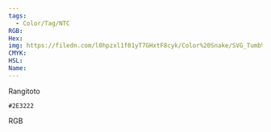 ```yaml
---
tags:
  - Color/Tag/NTC
RGB:
Hex:
img: https://filedn.com/l0hpzxl1f01yT7GHxtF8cyk/Color%20Snake/SVG_Tumb%20Mass%20No%20Name/2E3222.svg
CMYK:
HSL:
Name:
---
```

Rangitoto
```palette
#2E3222
```
RGB
